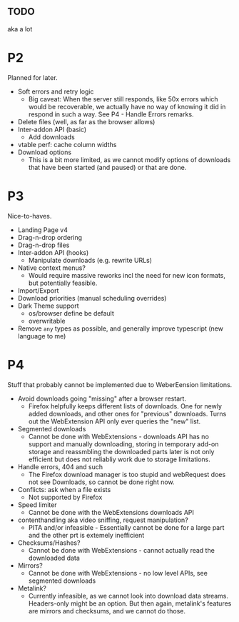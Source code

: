 TODO
---

aka a lot

P2
===

Planned for later.

* Soft errors and retry logic
  * Big caveat: When the server still responds, like 50x errors which would be recoverable, we actually have no way of knowing it did in respond in such a way. See P4 - Handle Errors remarks.
* Delete files (well, as far as the browser allows)
* Inter-addon API (basic)
  * Add downloads
* vtable perf: cache column widths
* Download options
  * This is a bit more limited, as we cannot modify options of downloads that have been started (and paused) or that are done.

P3
===

Nice-to-haves.

* Landing Page v4
* Drag-n-drop ordering
* Drag-n-drop files
* Inter-addon API (hooks)
  * Manipulate downloads (e.g. rewrite URLs)
* Native context menus?
  * Would require massive reworks incl the need for new icon formats, but potentially feasible.
* Import/Export
* Download priorities (manual scheduling overrides)
* Dark Theme support
  * os/browser define be default
  * overwritable
* Remove `any` types as possible, and generally improve typescript (new language to me)

P4
===

Stuff that probably cannot be implemented due to WeberEension limitations.

* Avoid downloads going "missing" after a browser restart.
  * Firefox helpfully keeps different lists of downloads. One for newly added downloads, and other ones for "previous" downloads. Turns out the WebExtension API only ever queries the "new" list.
* Segmented downloads
  * Cannot be done with WebExtensions - downloads API has no support and manually downloading, storing in temporary add-on storage and reassmbling the downloaded parts later is not only efficient but does not reliabliy work due to storage limitations.
* Handle errors, 404 and such
  * The Firefox download manager is too stupid and webRequest does not see Downloads, so cannot be done right now.
* Conflicts: ask when a file exists
  * Not supported by Firefox
* Speed limiter
  * Cannot be done with the WebExtensions downloads API
* contenthandling aka video sniffing, request manipulation?
  * PITA and/or infeasible - Essentially cannot be done for a large part and the other prt is extemely inefficient
* Checksums/Hashes?
  * Cannot be done with WebExtensions - cannot actually read the downloaded data
* Mirrors?
  * Cannot be done with WebExtensions - no low level APIs, see segmented downloads
* Metalink?
  * Currently infeasible, as we cannot look into download data streams.
    Headers-only might be an option.
    But then again, metalink's features are mirrors and checksums, and we cannot do those.
